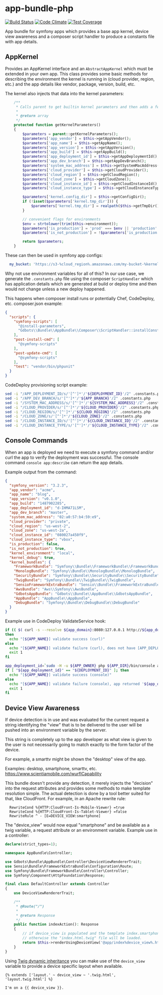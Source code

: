 app-bundle-php
=============

[![Build Status](https://api.travis-ci.org/gdbots/app-bundle-php.svg)](https://travis-ci.org/gdbots/app-bundle-php)
[![Code Climate](https://codeclimate.com/github/gdbots/app-bundle-php/badges/gpa.svg)](https://codeclimate.com/github/gdbots/app-bundle-php)
[![Test Coverage](https://codeclimate.com/github/gdbots/app-bundle-php/badges/coverage.svg)](https://codeclimate.com/github/gdbots/app-bundle-php/coverage)

App bundle for symfony apps which provides a base app kernel, device view awareness and a composer script
handler to produce a constants file with app details.


## AppKernel
Provides an AppKernel interface and an `AbstractAppKernel` which must be extended in your own app.  This
class provides some basic methods for describing the environment the kernel is running in (cloud provider, region, etc.)
and the app details like vendor, package, version, build, etc.

The kernel also injects that data into the kernel parameters:

```php
    /**
     * Calls parent to get builtin kernel parameters and then adds a few key settings.
     *
     * @return array
     */
    protected function getKernelParameters()
    {
        $parameters = parent::getKernelParameters();
        $parameters['app_vendor'] = $this->getAppVendor();
        $parameters['app_name'] = $this->getAppName();
        $parameters['app_version'] = $this->getAppVersion();
        $parameters['app_build'] = $this->getAppBuild();
        $parameters['app_deployment_id'] = $this->getAppDeploymentId();
        $parameters['app_dev_branch'] = $this->getAppDevBranch();
        $parameters['system_mac_address'] = $this->getSystemMacAddress();
        $parameters['cloud_provider'] = $this->getCloudProvider();
        $parameters['cloud_region'] = $this->getCloudRegion();
        $parameters['cloud_zone'] = $this->getCloudZone();
        $parameters['cloud_instance_id'] = $this->getCloudInstanceId();
        $parameters['cloud_instance_type'] = $this->getCloudInstanceType();

        $parameters['kernel.config_dir'] = $this->getConfigDir();
        if (!isset($parameters['kernel.tmp_dir'])) {
            $parameters['kernel.tmp_dir'] = realpath($this->getTmpDir()) ?: $this->getTmpDir();
        }

        // convenient flags for environments
        $env = strtolower(trim($this->environment));
        $parameters['is_production'] = 'prod' === $env || 'production' === $env ? true : false;
        $parameters['is_not_production'] = !$parameters['is_production'];

        return $parameters;
    }
```
These can then be used in symfony app configs:

```yaml
  my_bucket: 'https://s3-%cloud_region%.amazonaws.com/my-bucket-%kernel.environment%-%cloud_region%'
```

Why not use environment variables for all of this?  In our use case, we generate the `.constants.php` file
using the composer `ScriptHandler` which has application details which are generated at build or deploy time
and then would not change unless a new deploy happened.

This happens when composer install runs or potentially Chef, CodeDeploy, etc.  composer.json example:

```json
{
  "scripts": {
    "symfony-scripts": [
      "@install-parameters",
      "Gdbots\\Bundle\\AppBundle\\Composer\\ScriptHandler::installConstantsFile",
    ],
    "post-install-cmd": [
      "@symfony-scripts"
    ],
    "post-update-cmd": [
      "@symfony-scripts"
    ],
    "test": "vendor/bin/phpunit"
  }
}
```

CodeDeploy provisioning script example:
```bash
sed -i "/APP_DEPLOYMENT_ID/s/'[^']*'/'${DEPLOYMENT_ID}'/2" .constants.php
sed -i "/APP_DEV_BRANCH/s/'[^']*'/'${APP_BRANCH}'/2" .constants.php
sed -i "/SYSTEM_MAC_ADDRESS/s/'[^']*'/'${SYSTEM_MAC_ADDRESS}'/2" .constants.php
sed -i "/CLOUD_PROVIDER/s/'[^']*'/'${CLOUD_PROVIDER}'/2" .constants.php
sed -i "/CLOUD_REGION/s/'[^']*'/'${CLOUD_REGION}'/2" .constants.php
sed -i "/CLOUD_ZONE/s/'[^']*'/'${CLOUD_ZONE}'/2" .constants.php
sed -i "/CLOUD_INSTANCE_ID/s/'[^']*'/'${CLOUD_INSTANCE_ID}'/2" .constants.php
sed -i "/CLOUD_INSTANCE_TYPE/s/'[^']*'/'${CLOUD_INSTANCE_TYPE}'/2" .constants.php
```


## Console Commands
When an app is deployed we need to execute a symfony command and/or curl the app to verify
the deployment was successful.  The console command `console app:describe` can return the app details.

Example output from the command:
```json
{
  "symfony_version": "3.2.3",
  "app_vendor": "acme",
  "app_name": "blog",
  "app_version": "v0.1.0",
  "app_build": "1487902285",
  "app_deployment_id": "d-IHMA71LSM",
  "app_dev_branch": "master",
  "system_mac_address": "02:a0:57:b4:59:e9",
  "cloud_provider": "private",
  "cloud_region": "us-west-2",
  "cloud_zone": "us-west-2a",
  "cloud_instance_id": "080027a450f9",
  "cloud_instance_type": "vbox",
  "is_production": false,
  "is_not_production": true,
  "kernel_environment": "local",
  "kernel_debug": true,
  "kernel_bundles": {
    "FrameworkBundle": "Symfony\\Bundle\\FrameworkBundle\\FrameworkBundle",
    "MonologBundle": "Symfony\\Bundle\\MonologBundle\\MonologBundle",
    "SecurityBundle": "Symfony\\Bundle\\SecurityBundle\\SecurityBundle",
    "TwigBundle": "Symfony\\Bundle\\TwigBundle\\TwigBundle",
    "SensioFrameworkExtraBundle": "Sensio\\Bundle\\FrameworkExtraBundle\\SensioFrameworkExtraBundle",
    "AwsBundle": "Aws\\Symfony\\AwsBundle",
    "GdbotsAppBundle": "Gdbots\\Bundle\\AppBundle\\GdbotsAppBundle",
    "AppBundle": "AppBundle\\AppBundle",
    "DebugBundle": "Symfony\\Bundle\\DebugBundle\\DebugBundle"
  }
}
```

Example use in CodeDeploy ValidateService hook:
```bash
if (( $( curl -s --resolve ${app_domain}:8080:127.0.0.1 http://${app_domain}:8080/health-check | grep -c "APP_DEPLOYMENT_ID = '${DEPLOYMENT_ID}'" ) > 0 ))
then
  echo "[${APP_NAME}] validate success (curl)"
else
  echo "[${APP_NAME}] validate failure (curl), does not have [APP_DEPLOYMENT_ID = '${DEPLOYMENT_ID}']"
  exit 1
fi

app_deployment_id=`sudo -H -u ${APP_OWNER} php ${APP_DIR}/bin/console app:describe --env=${APP_ENV} --no-debug --no-interaction | jq -r '.app_deployment_id'`
if [ "${app_deployment_id}" == "${DEPLOYMENT_ID}" ]; then
  echo "[${APP_NAME}] validate success (console)"
else
  echo "[${APP_NAME}] validate failure (console), app returned '${app_deployment_id}', expected '${DEPLOYMENT_ID}'"
  exit 1
fi
```


## Device View Awareness
If device detection is in use and was evaluated for the current request a string identifying the 
"view" that is to be delivered to the user will be pushed into an environment variable by the server.

This string is completely up to the app developer as what view is given to the user is not necessarily 
going to match exactly to the form factor of the device.

For example, a smarttv might be shown the "desktop" view of the app.

Examples: desktop, smartphone, smarttv, etc. <https://www.scientiamobile.com/wurflCapability>

This bundle doesn't provide any detection, it merely injects the "decision" into the request attributes
and provides some methods to make template resolution simple.  The actual detection is done by a tool
better suited for that, like CloudFront.  For example, in an Apache rewrite rule:

```
  RewriteCond %{HTTP:CloudFront-Is-Mobile-Viewer} =true
  RewriteCond %{HTTP:CloudFront-Is-Tablet-Viewer} =false
  RewriteRule ^ - [E=DEVICE_VIEW:smartphone]
```

The "device_view" would now equal "smartphone" and be available as a twig variable, a request attribute or
an environment variable.  Example use in a controller:

```php
declare(strict_types=1);

namespace AppBundle\Controller;

use Gdbots\Bundle\AppBundle\Controller\DeviceViewRendererTrait;
use Sensio\Bundle\FrameworkExtraBundle\Configuration\Route;
use Symfony\Bundle\FrameworkBundle\Controller\Controller;
use Symfony\Component\HttpFoundation\Response;

final class DefaultController extends Controller
{
    use DeviceViewRendererTrait;

    /**
     * @Route("/")
     *
     * @return Response
     */
    public function indexAction(): Response
    {
        // if device_view is populated and the template index.smartphone.html.twig exists, it will be used
        // otherwise the "index.html.twig" file will be loaded.
        return $this->renderUsingDeviceView('@app/index%device_view%.html.twig');
    }
}
```
Using [Twig dynamic inheritance](http://twig.sensiolabs.org/doc/2.x/tags/extends.html#dynamic-inheritance) you 
can make use of the `device_view` variable to provide a device specific layout when available.
```twig
{% extends ['layout.' ~ device_view ~ '.twig.html', 'layout.twig.html'] %}

I'm on a {{ device_view }}.
```
